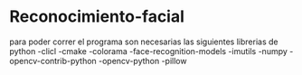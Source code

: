 # Reconocimiento-facial

para poder correr el programa son necesarias las siguientes librerias de python 
-clicl
-cmake
-colorama
-face-recognition-models
-imutils
-numpy
-opencv-contrib-python
-opencv-python
-pillow
